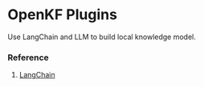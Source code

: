 # OpenKF Plugins

Use LangChain and LLM to build local knowledge model.

### Reference

1. [LangChain](https://github.com/hwchase17/langchain)
